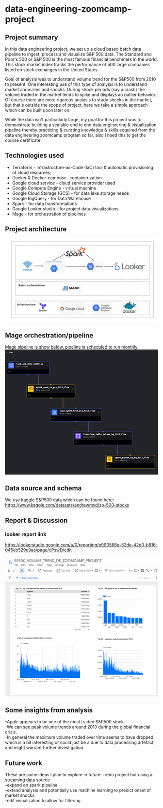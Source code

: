 # data-engineering-zoomcamp-project

## Project summary
In this data engineering project, we set up a cloud based batch data pipeline to ingest, process and visualize S&P 500 data. The Standard and Poor's 500 or S&P 500 is the most famous financial benchmark in the world. This stock market index tracks the performance of 500 large companies listed on stock exchanges in the United States.

Goal of analysis was to understand volume trend for the S&P500 from 2010 to present. One interesting use of this type of analysis is to understand market anomalies and shocks. During shock periods (say a crash) the volume traded in the market tends to spike and displays an outlier behavior. Of course there are more rigorous analysis to study shocks in the market, but that's outside the scope of project, here we take a simple approach which can be built upon later on.

While the data isn't particularly large, my goal for this project was to demonstrate building a scalable end to end data engineering & visualization pipeline thereby practicing & curating knowledge & skills acquired from the data engineering zoomcamp program so far, also I need this to get the course certificate! 


## Technologies used
- Terraform - Infrastructure-as-Code (IaC) tool & automatic provisioning of cloud resources; <br>
- Docker & Docker-compose- containerization <br>
- Google cloud service - cloud service provider used <br>
- Google Compute Engine - virtual machine <br>
- Google Cloud Storage (GCS) - for data lake storage needs <br>
- Google BigQuery - for  Data Warehouse <br>
- Spark - for data transformations <br>
- Google Looker studio - for project data visualizations. <br>
- Mage - for orchestration of pipelines <br>


## Project architecture

![Project Infrastructure](screenshots/project-architecture-design-flow.png)

## Mage orchestration/pipeline
Mage pipeline is show below, pipeline is scheduled to run monthly.
![Project Infrastructure](screenshots/mage-orchestration/orchestration-flow-diagram-.png)

## Data source and schema
We use kaggle S&P500 data which can be found here:
https://www.kaggle.com/datasets/andrewmvd/sp-500-stocks




## Report & Discussion
### looker report link
https://lookerstudio.google.com/u/0/reporting/e990566e-53de-42d0-b816-045eb529e9aa/page/cPswD/edit

![Project Infrastructure](screenshots/looker/looker-studio-report.png)

## Some insights from analysis
-Apple appears to be one of the most traded S&P500 stock. <br>
-We can see peak volume trends around 2010 during the global financial crisis. <br>
-In general the maximum volume traded over time seems to have dropped which is a bit interesting or could just be a due to data processing artefact, and might warrant further investigation. <br>

## Future work
These are some ideas I plan to explore in future:
-redo project but using a streaming data source <br>
-expand on spark pipeline <br>
-extend analysis and potentially use machine learning to predict onset of market shocks <br>
-edit visualization to allow for filtering <br>


